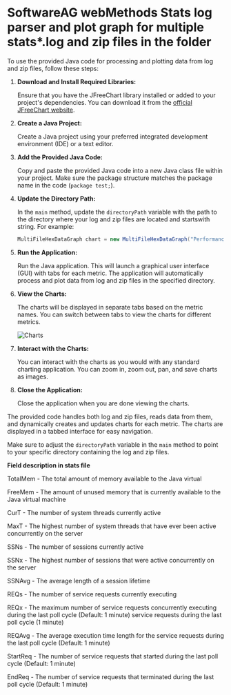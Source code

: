 # SoftwareAG webMethods Stats log parser and plot graph for multiple stats*.log and zip files in the folder


To use the provided Java code for processing and plotting data from log and zip files, follow these steps:

1. **Download and Install Required Libraries:**

   Ensure that you have the JFreeChart library installed or added to your project's dependencies. You can download it from the [official JFreeChart website](http://www.jfree.org/jfreechart/).

2. **Create a Java Project:**

   Create a Java project using your preferred integrated development environment (IDE) or a text editor.

3. **Add the Provided Java Code:**

   Copy and paste the provided Java code into a new Java class file within your project. Make sure the package structure matches the package name in the code (`package test;`).

4. **Update the Directory Path:**

   In the `main` method, update the `directoryPath` variable with the path to the directory where your log and zip files are located and startswith string. For example:

   ```java
   MultiFileHexDataGraph chart = new MultiFileHexDataGraph("Performance Metrics", "C:\\path\\to\\your\\files\\","stats202309");
   ```

5. **Run the Application:**

   Run the Java application. This will launch a graphical user interface (GUI) with tabs for each metric. The application will automatically process and plot data from log and zip files in the specified directory.

6. **View the Charts:**

   The charts will be displayed in separate tabs based on the metric names. You can switch between tabs to view the charts for different metrics.

   ![Charts](chart.jpg)

8. **Interact with the Charts:**

   You can interact with the charts as you would with any standard charting application. You can zoom in, zoom out, pan, and save charts as images.

9. **Close the Application:**

   Close the application when you are done viewing the charts.

The provided code handles both log and zip files, reads data from them, and dynamically creates and updates charts for each metric. The charts are displayed in a tabbed interface for easy navigation.

Make sure to adjust the `directoryPath` variable in the `main` method to point to your specific directory containing the log and zip files.

**Field description in stats file**

TotalMem - The total amount of memory available to the Java virtual 

FreeMem - The amount of unused memory that is currently available to the Java virtual machine

CurT - The number of system threads currently active

MaxT - The highest number of system threads that have ever been active concurrently on the server

SSNs - The number of sessions currently active

SSNx - The highest number of sessions that were active concurrently on the server

SSNAvg - The average length of a session lifetime

REQs - The number of service requests currently executing

REQx - The maximum number of service requests concurrently executing during the last poll cycle (Default: 1 minute) service requests during the last poll cycle (1 minute)

REQAvg - The average execution time length for the service requests during the last poll cycle (Default: 1 minute)

StartReq - The number of service requests that started during the last poll cycle (Default: 1 minute)

EndReq - The number of service requests that terminated during the last poll cycle (Default: 1 minute) 
